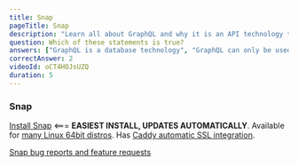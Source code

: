 ```yaml
---
title: Snap
pageTitle: Snap
description: "Learn all about GraphQL and why it is an API technology that's superior to REST. It is not only for React & Javascript developers but can be used for any API."
question: Which of these statements is true?
answers: ["GraphQL is a database technology", "GraphQL can only be used together with SQL", "GraphQL was invented by Facebook", "GraphQL was developed by Netflix and Coursera"]
correctAnswer: 2
videoId: oCT4HOJsUZQ
duration: 5
---
```


### Snap

[Install Snap](https://github.com/wekan/wekan-snap/wiki/Install)   <=== **EASIEST INSTALL, UPDATES AUTOMATICALLY**. Available for [many Linux 64bit distros](https://snapcraft.io). Has [Caddy automatic SSL integration](https://github.com/wekan/wekan-snap/wiki/Supported-settings-keys).

[Snap bug reports and feature requests](https://github.com/wekan/wekan-snap/issues)